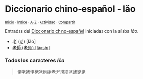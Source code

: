 # Diccionario chino-español - lǎo
<sup>[Inicio](https://github.com/jucardus/jucardus.github.io/repo/blob/main/readme.md) · [Índice](https://github.com/jucardus/jucardus.github.io/repo/blob/main/indices/chino-espanol.md) · [A-Z](https://github.com/jucardus/jucardus.github.io/repo/blob/main/indices/alfabetico.md) · [Actividad](https://github.com/jucardus/jucardus.github.io/repo/blob/main/indices/actividad.md) · [Compartir](https://x.com/intent/tweet?text=Entradas%20del%20Diccionario%20chino-espa%C3%B1ol%20iniciadas%20en%20%C2%ABl%C7%8Eo%C2%BB.%0A%E2%86%92%20https%3A%2F%2Fgithub.com%2Fjucardus%2Frepo%2Fblob%2Fmain%2Findices%2Fchino-espanol-lao3.md%0A%0A%23chn_espnl_jucardus%20%23indcs_jucardus%0A%40jucardus)</sup>

Entradas del [Diccionario chino-español](https://github.com/jucardus/jucardus.github.io/repo/blob/main/indices/chino-espanol.md) iniciadas con la sílaba _lǎo_.

* 老 (老) [lǎo]
* [老師 (老师) [lǎoshī]](https://github.com/jucardus/jucardus.github.io/repo/blob/main/contenido/25/04/21/lao3-shi1.md)

### Todos los caracteres _lǎo_

> 佬咾姥恅栳狫痨硓老耂耢耮荖蛯銠铑
